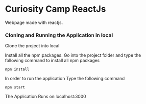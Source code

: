 # Curiosity Camp ReactJs
Webpage made with reactjs.

### Cloning and Running the Application in local

Clone the project into local

Install all the npm packages. Go into the project folder and type the following command to install all npm packages
```
npm install
```
In order to run the application Type the following command
```
npm start
```
The Application Runs on localhost:3000
